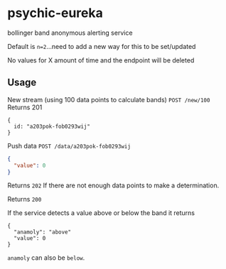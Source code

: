 # psychic-eureka
bollinger band anonymous alerting service

Default is `n=2`...need to add a new way for this to be set/updated

No values for X amount of time and the endpoint will be deleted

## Usage
New stream (using 100 data points to calculate bands)
`POST /new/100`
Returns 201
```
{
  id: "a203pok-fob0293wij"
}
```

Push data
`POST /data/a203pok-fob0293wij`
```json
{
  "value": 0
}
```
Returns `202` If there are not enough data points to make a determination.

Returns `200`

If the service detects a value above or below the band it returns
```
{
  "anamoly": "above"
  "value": 0
}
```

`anamoly` can also be `below`.

  

